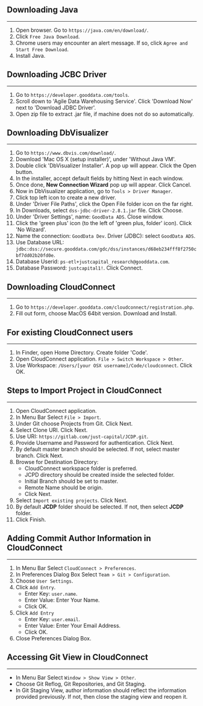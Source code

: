 ## Downloading Java
- - - -
1.  Open browser. Go to `https://java.com/en/download/`.
2.  Click `Free Java Download`. 
3.  Chrome users may encounter an alert message. If so, click `Agree and Start Free Download`.
4.  Install Java.


## Downloading JCBC Driver
- - - -
1.  Go to `https://developer.gooddata.com/tools`.
2.  Scroll down to 'Agile Data Warehousing Service'. Click 'Download Now' next to 'Download JDBC Driver'.
3.  Open zip file to extract .jar file, if machine does not do so automatically.


## Downloading DbVisualizer
- - - -
1.  Go to `https://www.dbvis.com/download/`.
2.  Download 'Mac OS X (setup installer)', under 'Without Java VM'.
3.  Double click 'DbVisualizer Installer'. A pop up will appear. Click the Open button.
4.  In the installer, accept default fields by hitting Next in each window.
5.  Once done, **New Connection Wizard** pop up will appear. Click Cancel.
6.  Now in DbVisualizer application, go to `Tools > Driver Manager`.
7.  Click top left icon to create a new driver.
8.  Under 'Driver File Paths', click the Open File folder icon on the far right.
9.  In Downloads, select `dss-jdbc-driver-2.8.1.jar` file. Click Choose.
10. Under 'Driver Settings', name: `GoodData ADS`. Close window.
11. Click the 'green plus' icon (to the left of 'green plus, folder' icon). Click 'No Wizard'.
12. Name the connection: `GoodData Dev`. Driver (JDBC): select `GoodData ADS`.
13. Use Database URL: `jdbc:dss://secure.gooddata.com/gdc/dss/instances/d68eb234fff8f2750cbf7dd02b20fd0e`.
14. Database Userid: `ps-etl+justcapital_research@gooddata.com`.
15. Database Password: `justcapital1!`. Click Connect.


## Downloading CloudConnect
- - - -
1.  Go to `https://developer.gooddata.com/cloudconnect/registration.php`.
2.  Fill out form, choose MacOS 64bit version. Download and Install.


## For existing CloudConnect users
- - - -
1.  In Finder, open Home Directory. Create folder 'Code'.
2.  Open CloudConnect application. `File > Switch Workspace > Other`.
3.  Use Workspace: `/Users/[your OSX username]/Code/cloudconnect`. Click OK.

## Steps to Import Project in CloudConnect
- - - -
1.  Open CloudConnect application.
2.  In Menu Bar Select `File > Import`.
3.  Under Git choose Projects from Git. Click Next.
4.  Select Clone URI. Click Next.
5.  Use URI: `https://gitlab.com/just-capital/JCDP.git`.
6.  Provide Username and Password for authentication. Click Next.
7.  By default master branch should be selected. If not, select master branch. Click Next.
8.  Browse for Destination Directory:
    *   CloudConnect workspace folder is preferred.
    *   JCPD directory should be created inside the selected folder.
    *   Initial Branch should be set to master.
    *   Remote Name should be origin.
    *   Click Next.
9.  Select `Import existing projects`. Click Next.
10. By default **JCDP** folder should be selected. If not, then select **JCDP** folder.
11. Click Finish.


## Adding Commit Author Information in CloudConnect
- - - -
1.  In Menu Bar Select `CloudConnect > Preferences`.
2.  In Preferences Dialog Box Select `Team > Git > Configuration`.
3.  Choose `User Settings`.
4.  Click `Add Entry`.
    *   Enter Key: `user.name`.
    *   Enter Value: Enter Your Name.
    *   Click OK.
5.  Click `Add Entry`
    *   Enter Key: `user.email`.
    *   Enter Value: Enter Your Email Address.
    *   Click OK.
6.  Close Preferences Dialog Box.


## Accessing Git View in CloudConnect
- - - -
*   In Menu Bar Select `Window > Show View > Other`.
*   Choose Git Reflog, Git Repositories, and Git Staging.
*   In Git Staging View, author information should reflect the information provided previously.
    If not, then close the staging view and reopen it.
